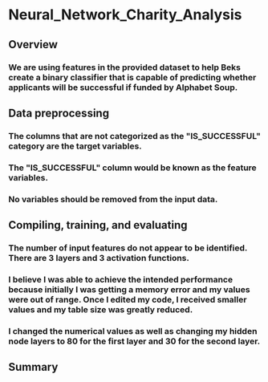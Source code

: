 # Neural_Network_Charity_Analysis
## Overview
### We are using features in the provided dataset to help Beks create a binary classifier that is capable of predicting whether applicants will be successful if funded by Alphabet Soup.
## Data preprocessing
### The columns that are not categorized as the "IS_SUCCESSFUL" category are the target variables.
### The "IS_SUCCESSFUL" column would be known as the feature variables.
### No variables should be removed from the input data.
## Compiling, training, and evaluating
### The number of input features do not appear to be identified. There are 3 layers and 3 activation functions.
### I believe I was able to achieve the intended performance because initially I was getting a memory error and my values were out of range. Once I edited my code, I received smaller values and my table size was greatly reduced.
### I changed the numerical values as well as changing my hidden node layers to 80 for the first layer and 30 for the second layer.
## Summary

